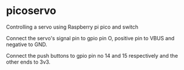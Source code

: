 # picoservo
Controlling a servo using Raspberry pi pico and switch

Connect the servo's signal pin to gpio pin O, positive pin to VBUS and negative to GND.

Connect the push buttons to gpio pin no 14 and 15 respectively and the other ends to 3v3.
